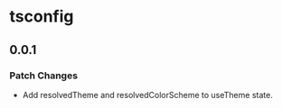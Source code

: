 # tsconfig

## 0.0.1

### Patch Changes

- Add resolvedTheme and resolvedColorScheme to useTheme state.
